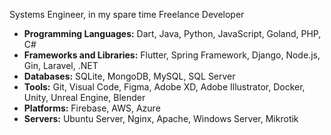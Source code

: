 Systems Engineer, in my spare time Freelance Developer

- **Programming Languages:** Dart, Java, Python, JavaScript, Goland, PHP, C#
- **Frameworks and Libraries:** Flutter, Spring Framework, Django, Node.js, Gin, Laravel, .NET
- **Databases:** SQLite, MongoDB, MySQL, SQL Server
- **Tools:** Git, Visual Code, Figma, Adobe XD, Adobe Illustrator, Docker, Unity, Unreal Engine, Blender
- **Platforms:** Firebase, AWS, Azure
- **Servers:** Ubuntu Server, Nginx, Apache, Windows Server, Mikrotik
